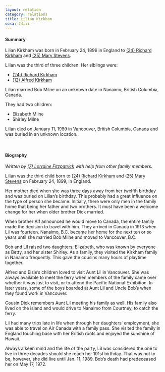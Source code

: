 ```yaml
---
layout: relation
category: relations
title: Lilian Kirkham
sosa: 24iii
---
```


#### Summary

Lilian Kirkham was born in February 24, 1899 in England to [(24) Richard Kirkham](/24-richard-kirkham/) and [(25) Mary Stevens](/25-mary-stevens/).

Lilian was the third of three children. Her siblings were:

* [(24i) Richard Kirkham](/24i-richard-kirkham/)
* [(12) Alfred Kirkham](/12-alfred-kirkham/)

Lilian married Bob Milne on an unknown date in Nanaimo, British Columbia, Canada.

They had two children:

* Elizabeth Milne
* Shirley Milne

Lilian died on January 11, 1989 in Vancouver, British Columbia, Canada and was buried in an unknown location.

<br>

#### Biography

*Written by [(7) Lorraine Fitzpatrick](/7-h-lorraine-fitzpatrick/) with help from other family members.*

Lilian was the third child born to [(24) Richard Kirkham](/24-richard-kirkham/) and [(25) Mary Stevens](/25-mary-stevens/) on February 24, 1899, in England.

Her mother died when she was three days away from her twelfth birthday and was buried on Lilian’s birthday. This probably had a great influence on the type of person she became. Initially, there were only men in the family home that being her father and two brothers. It must have been a welcome change for her when older brother Dick married.

When brother Alf announced he would move to Canada, the entire family made the decision to travel with him. They arrived in Canada in 1913 when Lil was fourteen.  Nanaimo, B.C. became her home for the next ten or so years until she married Bob Milne and moved to Vancouver, B.C.

Bob and Lil raised two daughters, Elizabeth, who was known by everyone as Betty, and her sister Shirley. As a family, they visited the Kirkham family in Nanaimo frequently. This gave the cousins many hours of playtime together.

Alfred and Elsie’s children loved to visit Aunt Lil in Vancouver. She was always available to meet the ferry when members of the family came over whether it was just to visit, or to attend the Pacific National Exhibition. In later years, some of the boys boarded at Aunt Lil and Uncle Bob’s when they found work in Vancouver.

Cousin Dick remembers Aunt Lil meeting his family as well. His family also lived on the island and would drive to Nanaimo from Courtney, to catch the ferry.

Lil had many trips late in life when through her daughters’ employment, she was able to travel on Air Canada with a family pass. She visited the family in England touching base with her British roots and enjoyed the sunshine of Hawaii.

Always a keen mind and the life of the party, Lil was considered the one to live in three decades should she reach her 101st birthday.  That was not to be, however, she did live until Jan. 11, 1989.  Bob’s death had predeceased her on May 17, 1972.
